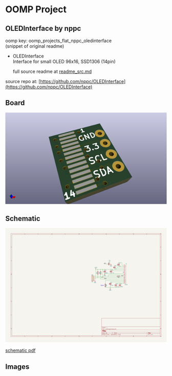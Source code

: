 # OOMP Project  
## OLEDInterface  by nppc  
  
oomp key: oomp_projects_flat_nppc_oledinterface  
(snippet of original readme)  
  
- OLEDInterface  
Interface for small OLED 96x16, SSD1306 (14pin)  
  
  full source readme at [readme_src.md](readme_src.md)  
  
source repo at: [https://github.com/nppc/OLEDInterface](https://github.com/nppc/OLEDInterface)  
## Board  
  
[![working_3d.png](working_3d_600.png)](working_3d.png)  
## Schematic  
  
[![working_schematic.png](working_schematic_600.png)](working_schematic.png)  
  
[schematic pdf](working_schematic.pdf)  
## Images  

